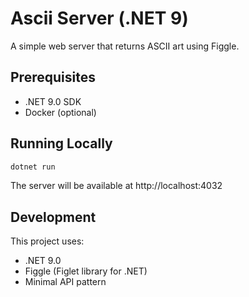 # Ascii Server (.NET 9)

A simple web server that returns ASCII art using Figgle.

## Prerequisites

- .NET 9.0 SDK
- Docker (optional)

## Running Locally

```bash
dotnet run
```

The server will be available at http://localhost:4032

## Development

This project uses:

- .NET 9.0
- Figgle (Figlet library for .NET)
- Minimal API pattern
